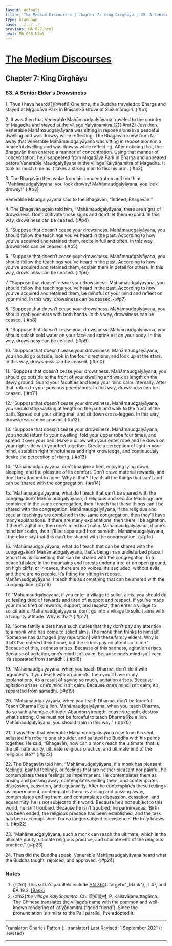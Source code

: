 ```yaml
---
layout: default
title: 'The Medium Discourses | Chapter 7: King Dīrghāyu | 83. A Senior Elder’s Drowsiness '
type: kramdown
base: ../../../
previous: MA_082.html
next: MA_098.html
---
```


# [The Medium Discourses](index.html)
## Chapter 7: King Dīrghāyu
### 83. A Senior Elder’s Drowsiness

1\. Thus I have heard:[\[1\]](#n1){:#ref1} One time, the Buddha traveled to Bharga and stayed at Mṛgadāva Park in Bhīṣaṇikā Grove of Śuśumāragiri.
{:#p1}

2\. It was then that Venerable Mahāmaudgalyāyana traveled to the country of Magadha and stayed at the village Kalyāṇamitra.[\[2\]](#n2){:#ref2} Just then, Venerable Mahāmaudgalyāyana was sitting in repose alone in a peaceful dwelling and was drowsy while reflecting. The Bhagavān knew from far away that Venerable Mahāmaudgalyāyana was sitting in repose alone in a peaceful dwelling and was drowsy while reflecting. After noticing that, the Bhagavān then entered a manner of concentration. Using that manner of concentration, he disappeared from Mṛgadāva Park in Bharga and appeared before Venerable Maudgalyāyana in the village Kalyāṇamitra of Magadha. It took as much time as it takes a strong man to flex his arm.
{:#p2}

3\. The Bhagavān then woke from his concentration and told him, “Mahāmaudgalyāyana, you look drowsy! Mahāmaudgalyāyana, you look drowsy!”
{:#p3}

Venerable Maudgalyāyana said to the Bhagavān, “Indeed, Bhagavān!”

4\. The Bhagavān again told him, “Mahāmaudgalyāyana, there are signs of drowsiness. Don’t cultivate those signs and don’t let them expand. In this way, drowsiness can be ceased.
{:#p4}

5\. “Suppose that doesn’t cease your drowsiness. Mahāmaudgalyāyana, you should follow the teachings you’ve heard in the past. According to how you’ve acquired and retained them, recite in full and often. In this way, drowsiness can be ceased.
{:#p5}

6\. “Suppose that doesn’t cease your drowsiness. Mahāmaudgalyāyana, you should follow the teachings you’ve heard in the past. According to how you’ve acquired and retained them, explain them in detail for others. In this way, drowsiness can be ceased.
{:#p6}

7\. “Suppose that doesn’t cease your drowsiness. Mahāmaudgalyāyana, you should follow the teachings you’ve heard in the past. According to how you’ve acquired and retained them, be mindful of your mind and reflect on your mind. In this way, drowsiness can be ceased.
{:#p7}

8\. “Suppose that doesn’t cease your drowsiness. Mahāmaudgalyāyana, you should grab your ears with both hands. In this way, drowsiness can be ceased.
{:#p8}

9\. “Suppose that doesn’t cease your drowsiness. Mahāmaudgalyāyana, you should splash cold water on your face and sprinkle it on your body. In this way, drowsiness can be ceased.
{:#p9}

10\. “Suppose that doesn’t cease your drowsiness. Mahāmaudgalyāyana, you should go outside, look in the four directions, and look up at the stars. In this way, drowsiness can be ceased.
{:#p10}

11\. “Suppose that doesn’t cease your drowsiness. Mahāmaudgalyāyana, you should go outside to the front of your dwelling and walk at length on the dewy ground. Guard your faculties and keep your mind calm internally. After that, return to your previous perceptions. In this way, drowsiness can be ceased.
{:#p11}

12\. “Suppose that doesn’t cease your drowsiness. Mahāmaudgalyāyana, you should stop walking at length on the path and walk to the front of the path. Spread out your sitting mat, and sit down cross-legged. In this way, drowsiness can be ceased.
{:#p12}

13\. “Suppose that doesn’t cease your drowsiness. Mahāmaudgalyāyana, you should return to your dwelling, fold your upper robe four times, and spread it over your bed. Make a pillow with your outer robe and lie down on your right side with your feet together. Create a perception of light in your mind, establish right mindfulness and right knowledge, and continuously desire the perception of rising.
{:#p13}

14\. “Mahāmaudgalyāyana, don’t imagine a bed, enjoying lying down, sleeping, and the pleasure of its comfort. Don’t crave material rewards, and don’t be attached to fame. Why is that? I teach all the things that can’t and can be shared with the congregation.
{:#p14}

15\. “Mahāmaudgalyāyana, what do I teach that can’t be shared with the congregation? Mahāmaudgalyāyana, if religious and secular teachings are combined in the same congregation, then I teach that these things can’t be shared with the congregation. Mahāmaudgalyāyana, if the religious and secular teachings are combined in the same congregation, then they’ll have many explanations. If there are many explanations, then there’ll be agitation. If there’s agitation, then one’s mind isn’t calm. Mahāmaudgalyāyana, if one’s mind isn’t calm, then it’ll be separated from samādhi. Mahāmaudgalyāyana, I therefore say that this can’t be shared with the congregation.
{:#p15}

16\. “Mahāmaudgalyāyana, what do I teach that can be shared with the congregation? Mahāmaudgalyāyana, that’s being in an undisturbed place. I teach this as something that can be shared with the congregation. In a peaceful place in the mountains and forests under a tree or on open ground, on high cliffs, or in caves, there are no voices. It’s secluded, without evils, and there are no people. It’s fitting for sitting in repose. Mahāmaudgalyāyana, I teach this as something that can be shared with the congregation.
{:#p16}

17\. “Mahāmaudgalyāyana, if you enter a village to solicit alms, you should do so feeling tired of rewards and tired of support and respect. If you’ve made your mind tired of rewards, support, and respect, then enter a village to solicit alms. Mahāmaudgalyāyana, don’t go into a village to solicit alms with a haughty attitude. Why is that?
{:#p17}

18\. “Some family elders have such duties that they don’t pay any attention to a monk who has come to solicit alms. The monk then thinks to himself, ‘Someone has damaged [my reputation] with these family elders. Why is that? I’ve entered their home, but the elders pay no attention to me.’ Because of this, sadness arises. Because of this sadness, agitation arises. Because of agitation, one’s mind isn’t calm. Because one’s mind isn’t calm, it’s separated from samādhi.
{:#p18}

19\. “Mahāmaudgalyāyana, when you teach Dharma, don’t do it with arguments. If you teach with arguments, then you’ll have many explanations. As a result of saying so much, agitation arises. Because agitation arises, one’s mind isn’t calm. Because one’s mind isn’t calm, it’s separated from samādhi.
{:#p19}

20\. “Mahāmaudgalyāyana, when you teach Dharma, don’t be forceful. Teach Dharma like a lion. Mahāmaudgalyāyana, when you teach Dharma, do so with a humble attitude. Abandon strength, cease strength, destroy what’s strong. One must not be forceful to teach Dharma like a lion. Mahāmaudgalyāyana, you should train in this way.”
{:#p20}

21\. It was then that Venerable Mahāmaudgalyāyana rose from his seat, adjusted his robe to one shoulder, and saluted the Buddha with his palms together. He said, “Bhagavān, how can a monk reach the ultimate, that is the ultimate purity, ultimate religious practice, and ultimate end of the religious life?”
{:#p22}

22\. The Bhagavān told him, “Mahāmaudgalyāyana, if a monk has pleasant feelings, painful feelings, or feelings that are neither pleasant nor painful, he contemplates these feelings as impermanent. He contemplates them as arising and passing away, contemplates ending them, and contemplates dispassion, cessation, and equanimity. After he contemplates these feelings as impermanent, contemplates them as arising and passing away, contemplates ending them, and contemplates dispassion, cessation, and equanimity, he is not subject to this world. Because he’s not subject to this world, he isn’t troubled. Because he isn’t troubled, he parinirvāṇas: ‘Birth has been ended, the religious practice has been established, and the task has been accomplished. I’m no longer subject to existence.’ He truly knows it.
{:#p22}

23\. “Mahāmaudgalyāyana, such a monk can reach the ultimate, which is the ultimate purity, ultimate religious practice, and ultimate end of the religious practice.”
{:#p23}

24\. Thus did the Buddha speak. Venerable Mahāmaudgalyāyana heard what the Buddha taught, rejoiced, and approved.
{:#p24}

### Notes

1. {: #n1} This sutra's parallels include [AN 7.61](https://suttacentral.net/an7.61){: target="_blank"}, T 47, and EĀ 19.3. [\[Back\]](#ref1)
2. {:#n2}*the village Kalyāṇamitra*. Ch. 善知識村, P. Kallavāḷamuttagāma. The Chinese translates the village’s name with the common and well-known rendering of kalyāṇamitra (“good friend”). Since the pronunciation is similar to the Pali parallel, I’ve adopted it.

---

Translator: Charles Patton
{: .translator}
Last Revised: 1 September 2021
{: .revised}

---
